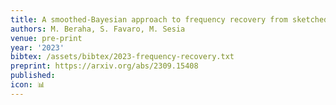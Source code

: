 ```yaml
---
title: A smoothed-Bayesian approach to frequency recovery from sketched data
authors: M. Beraha, S. Favaro, M. Sesia
venue: pre-print
year: '2023'
bibtex: /assets/bibtex/2023-frequency-recovery.txt
preprint: https://arxiv.org/abs/2309.15408
published:
icon: 📊 
---
```

